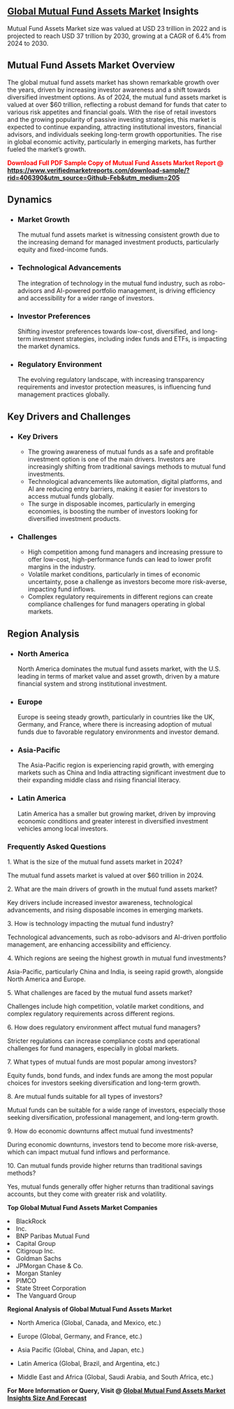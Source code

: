 <h2><a href="https://www.verifiedmarketreports.com/download-sample/?rid=406390&amp;utm_source=Github&amp;utm_medium=205" target="_blank">Global Mutual Fund Assets Market</a> Insights</h2><p>Mutual Fund Assets Market size was valued at USD 23 trillion in 2022 and is projected to reach USD 37 trillion by 2030, growing at a CAGR of 6.4% from 2024 to 2030.</p><p> <h2>Mutual Fund Assets Market Overview</h2> <p>The global mutual fund assets market has shown remarkable growth over the years, driven by increasing investor awareness and a shift towards diversified investment options. As of 2024, the mutual fund assets market is valued at over $60 trillion, reflecting a robust demand for funds that cater to various risk appetites and financial goals. With the rise of retail investors and the growing popularity of passive investing strategies, this market is expected to continue expanding, attracting institutional investors, financial advisors, and individuals seeking long-term growth opportunities. The rise in global economic activity, particularly in emerging markets, has further fueled the market’s growth.</p> <p><strong><p><span class=""><span style="color: #ff0000;"><strong>Download Full PDF Sample Copy of Mutual Fund Assets Market Report</strong> @ </span><a href="https://www.verifiedmarketreports.com/download-sample/?rid=406390&amp;utm_source=Github-Feb&amp;utm_medium=205" target="_blank">https://www.verifiedmarketreports.com/download-sample/?rid=406390&amp;utm_source=Github-Feb&amp;utm_medium=205</a></span></p></strong></p> <h2>Dynamics</h2> <ul> <li><h3>Market Growth</h3> The mutual fund assets market is witnessing consistent growth due to the increasing demand for managed investment products, particularly equity and fixed-income funds.</li> <li><h3>Technological Advancements</h3> The integration of technology in the mutual fund industry, such as robo-advisors and AI-powered portfolio management, is driving efficiency and accessibility for a wider range of investors.</li> <li><h3>Investor Preferences</h3> Shifting investor preferences towards low-cost, diversified, and long-term investment strategies, including index funds and ETFs, is impacting the market dynamics.</li> <li><h3>Regulatory Environment</h3> The evolving regulatory landscape, with increasing transparency requirements and investor protection measures, is influencing fund management practices globally.</li> </ul> <h2>Key Drivers and Challenges</h2> <ul> <li><h3>Key Drivers</h3> <ul> <li>The growing awareness of mutual funds as a safe and profitable investment option is one of the main drivers. Investors are increasingly shifting from traditional savings methods to mutual fund investments.</li> <li>Technological advancements like automation, digital platforms, and AI are reducing entry barriers, making it easier for investors to access mutual funds globally.</li> <li>The surge in disposable incomes, particularly in emerging economies, is boosting the number of investors looking for diversified investment products.</li> </ul> </li> <li><h3>Challenges</h3> <ul> <li>High competition among fund managers and increasing pressure to offer low-cost, high-performance funds can lead to lower profit margins in the industry.</li> <li>Volatile market conditions, particularly in times of economic uncertainty, pose a challenge as investors become more risk-averse, impacting fund inflows.</li> <li>Complex regulatory requirements in different regions can create compliance challenges for fund managers operating in global markets.</li> </ul> </li> </ul> <h2>Region Analysis</h2> <ul> <li><h3>North America</h3> North America dominates the mutual fund assets market, with the U.S. leading in terms of market value and asset growth, driven by a mature financial system and strong institutional investment.</li> <li><h3>Europe</h3> Europe is seeing steady growth, particularly in countries like the UK, Germany, and France, where there is increasing adoption of mutual funds due to favorable regulatory environments and investor demand.</li> <li><h3>Asia-Pacific</h3> The Asia-Pacific region is experiencing rapid growth, with emerging markets such as China and India attracting significant investment due to their expanding middle class and rising financial literacy.</li> <li><h3>Latin America</h3> Latin America has a smaller but growing market, driven by improving economic conditions and greater interest in diversified investment vehicles among local investors.</li> </ul> <h3>Frequently Asked Questions</h3> <p>1. What is the size of the mutual fund assets market in 2024?</p> <p>The mutual fund assets market is valued at over $60 trillion in 2024.</p> <p>2. What are the main drivers of growth in the mutual fund assets market?</p> <p>Key drivers include increased investor awareness, technological advancements, and rising disposable incomes in emerging markets.</p> <p>3. How is technology impacting the mutual fund industry?</p> <p>Technological advancements, such as robo-advisors and AI-driven portfolio management, are enhancing accessibility and efficiency.</p> <p>4. Which regions are seeing the highest growth in mutual fund investments?</p> <p>Asia-Pacific, particularly China and India, is seeing rapid growth, alongside North America and Europe.</p> <p>5. What challenges are faced by the mutual fund assets market?</p> <p>Challenges include high competition, volatile market conditions, and complex regulatory requirements across different regions.</p> <p>6. How does regulatory environment affect mutual fund managers?</p> <p>Stricter regulations can increase compliance costs and operational challenges for fund managers, especially in global markets.</p> <p>7. What types of mutual funds are most popular among investors?</p> <p>Equity funds, bond funds, and index funds are among the most popular choices for investors seeking diversification and long-term growth.</p> <p>8. Are mutual funds suitable for all types of investors?</p> <p>Mutual funds can be suitable for a wide range of investors, especially those seeking diversification, professional management, and long-term growth.</p> <p>9. How do economic downturns affect mutual fund investments?</p> <p>During economic downturns, investors tend to become more risk-averse, which can impact mutual fund inflows and performance.</p> <p>10. Can mutual funds provide higher returns than traditional savings methods?</p> <p>Yes, mutual funds generally offer higher returns than traditional savings accounts, but they come with greater risk and volatility.</p> </p><p><strong>Top Global Mutual Fund Assets Market Companies</strong></p><div data-test-id=""><p><li>BlackRock</li><li> Inc.</li><li> BNP Paribas Mutual Fund</li><li> Capital Group</li><li> Citigroup Inc.</li><li> Goldman Sachs</li><li> JPMorgan Chase & Co.</li><li> Morgan Stanley</li><li> PIMCO</li><li> State Street Corporation</li><li> The Vanguard Group</li></p><div><strong>Regional Analysis of&nbsp;Global Mutual Fund Assets Market</strong></div><ul><li dir="ltr"><p dir="ltr">North America&nbsp;(Global, Canada, and Mexico, etc.)</p></li><li dir="ltr"><p dir="ltr">Europe (Global, Germany, and France, etc.)</p></li><li dir="ltr"><p dir="ltr">Asia Pacific&nbsp;(Global, China, and Japan, etc.)</p></li><li dir="ltr"><p dir="ltr">Latin America&nbsp;(Global, Brazil, and Argentina, etc.)</p></li><li dir="ltr">Middle East and Africa&nbsp;(Global, Saudi Arabia, and South Africa, etc.)</li></ul><p><strong>For More Information or Query, Visit @&nbsp;</strong><strong><a href="https://www.verifiedmarketreports.com/product/mutual-fund-assets-market/?utm_source=Github&amp;utm_medium=205" target="_blank">Global Mutual Fund Assets Market Insights Size And Forecast</a></strong></p></div>
